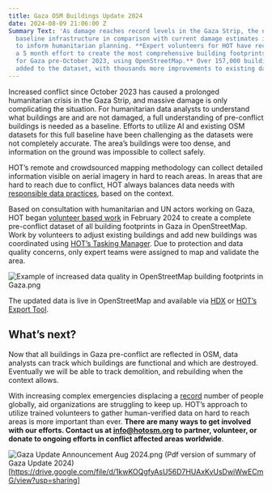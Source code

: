 ```yaml
---
title: Gaza OSM Buildings Update 2024
date: 2024-08-09 21:06:00 Z
Summary Text: 'As damage reaches record levels in the Gaza Strip, the need to understand
  baseline infrastructure in comparison with current damage estimates is critical
  to inform humanitarian planning. **Expert volunteers for HOT have recently completed
  a 5 month effort to create the most comprehensive building footprints dataset available
  for Gaza pre-October 2023, using OpenStreetMap.** Over 157,000 buildings have been
  added to the dataset, with thousands more improvements to existing data. '
---
```


Increased conflict since October 2023 has caused a prolonged humanitarian crisis in the Gaza Strip, and massive damage is only complicating the situation. For humanitarian data analysts to understand what buildings are and are not damaged, a full understanding of pre-conflict buildings is needed as a baseline. Efforts to utilize AI and existing OSM datasets for this full baseline have been challenging as the datasets were not completely accurate. The area’s buildings were too dense, and information on the ground was impossible to collect safely. 

HOT’s remote and crowdsourced mapping methodology can collect detailed information visible on aerial imagery in hard to reach areas. In areas that are hard to reach due to conflict, HOT always balances data needs with [responsible data practices](https://www.hotosm.org/tools-and-data/data-principles/), based on the context.

Based on consultation with humanitarian and UN actors working on Gaza, HOT began [volunteer based work](https://wiki.openstreetmap.org/wiki/Gaza_Update_2024) in February 2024 to create a complete pre-conflict dataset of all building footprints in Gaza in OpenStreetMap. Work by volunteers to adjust existing buildings and add new buildings was coordinated using [HOT’s Tasking Manager](https://tasks.hotosm.org/). Due to protection and data quality concerns, only expert teams were assigned to map and validate the area. 

![Example of increased data quality in OpenStreetMap building footprints in Gaza.png](/uploads/Example%20of%20increased%20data%20quality%20in%20OpenStreetMap%20building%20footprints%20in%20Gaza.png)

The updated data is live in OpenStreetMap and available via [HDX](https://data.humdata.org/dataset/hotosm_pse_buildings?) or [HOT’s Export Tool](https://export.hotosm.org/v3/). 

## What’s next? 

Now that all buildings in Gaza pre-conflict are reflected in OSM, data analysts can track which buildings are functional and which are destroyed. Eventually we will be able to track demolition, and rebuilding when the context allows. 

With increasing complex emergencies displacing a [record](https://www.unhcr.org/us/global-trends) number of people globally, aid organizations are struggling to keep up. HOT’s approach to utilize trained volunteers to gather human-verified data on hard to reach areas is more important than ever. **There are many ways to get involved with our efforts. Contact us at info@hotosm.org to partner, volunteer, or donate to ongoing efforts in conflict affected areas worldwide**. 

![Gaza Update Announcement Aug 2024.png](/uploads/Gaza%20Update%20Announcement%20Aug%202024.png)
(Pdf version of summary of Gaza Update 2024)[https://drive.google.com/file/d/1kwKOQgfyAsU56D7HUAxKvUsDwiWwECmG/view?usp=sharing]